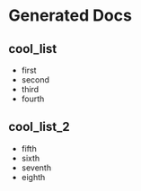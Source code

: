 # Generated Docs

## cool_list

* first
* second
* third
* fourth


## cool_list_2

* fifth
* sixth
* seventh
* eighth


